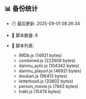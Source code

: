 ## 📊 备份统计

- 🕒 最后更新: 2025-09-01 08:26:34
- 📁 脚本数量: 8
- 📄 脚本列表:

  - IMDb.js (14921 bytes)
  - combined.js (222608 bytes)
  - danmu_auto.js (104342 bytes)
  - danmu_playurl.js (46921 bytes)
  - douban.js (96413 bytes)
  - letterboxd.js (33802 bytes)
  - person_movie.js (7843 bytes)
  - trakt.js (15474 bytes)
